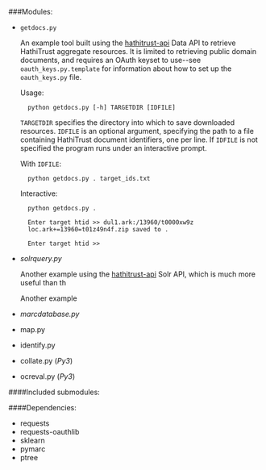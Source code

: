 

###Modules:
* `getdocs.py`

	An example tool built using the [hathitrust-api][ht api] Data API to retrieve HathiTrust aggregate resources. It is limited to retrieving public domain documents, and requires an OAuth keyset to use--see `oauth_keys.py.template` for information about how to set up the `oauth_keys.py` file.
	
	Usage:

		python getdocs.py [-h] TARGETDIR [IDFILE]

	`TARGETDIR` specifies the directory into which to save downloaded resources. `IDFILE` is an optional argument, specifying the path to a file containing HathiTrust document identifiers, one per line. If `IDFILE` is not specified the program runs under an interactive prompt.

	With `IDFILE`:
		
		python getdocs.py . target_ids.txt
		
	Interactive:
		
		python getdocs.py .

		Enter target htid >> dul1.ark:/13960/t0000xw9z
		loc.ark+=13960=t01z49n4f.zip saved to .

		Enter target htid >>


* _solrquery.py_

	Another example using the [hathitrust-api][ht api] Solr API, which is much more useful than th
	
	Another example 
* _marcdatabase.py_
* map.py
* identify.py
* collate.py (*Py3*)
* ocreval.py (*Py3*)

[ht api]: github.com/rlmv/hathitrust-api

####Included submodules: 


####Dependencies:
* requests
* requests-oauthlib
* sklearn
* pymarc
* ptree
